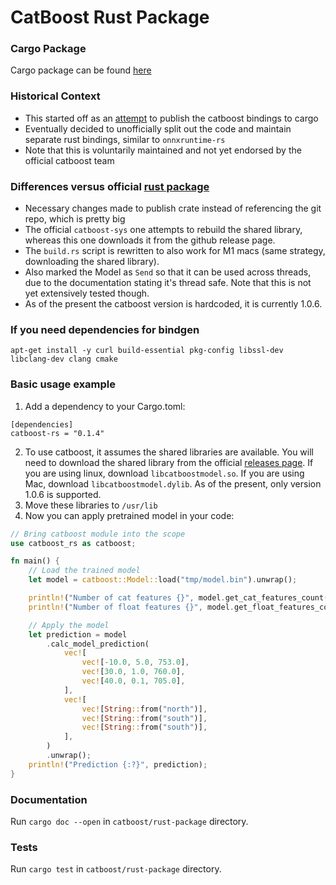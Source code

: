 CatBoost Rust Package
======================
### Cargo Package
Cargo package can be found [here](https://crates.io/crates/catboost-rs)


### Historical Context
* This started off as an [attempt](https://github.com/catboost/catboost/pull/2161) to publish the catboost bindings to cargo
* Eventually decided to unofficially split out the code and maintain separate rust bindings, similar to `onnxruntime-rs`
* Note that this is voluntarily maintained and not yet endorsed by the official catboost team

### Differences versus official [rust package](https://github.com/catboost/catboost/tree/master/catboost/rust-package)
* Necessary changes made to publish crate instead of referencing the git repo, which is pretty big
* The official `catboost-sys` one attempts to rebuild the shared library, whereas this one downloads it from the github release page.
* The `build.rs` script is rewritten to also work for M1 macs (same strategy, downloading the shared library).
* Also marked the Model as `Send` so that it can be used across threads, due to the documentation stating it's thread safe. Note that this is not yet extensively tested though.
* As of the present the catboost version is hardcoded, it is currently 1.0.6.

### If you need dependencies for bindgen
```
apt-get install -y curl build-essential pkg-config libssl-dev libclang-dev clang cmake
```

### Basic usage example
1. Add a dependency to your Cargo.toml:
```
[dependencies]
catboost-rs = "0.1.4"
```
2. To use catboost, it assumes the shared libraries are available. You will need to download the shared library from the official [releases page](https://github.com/catboost/catboost/releases). If you are using linux, download `libcatboostmodel.so`. If you are using Mac, download `libcatboostmodel.dylib`. As of the present, only version 1.0.6 is supported.
3. Move these libraries to `/usr/lib` 
4. Now you can apply pretrained model in your code:
```rust
// Bring catboost module into the scope
use catboost_rs as catboost;

fn main() {
    // Load the trained model
    let model = catboost::Model::load("tmp/model.bin").unwrap();

    println!("Number of cat features {}", model.get_cat_features_count());
    println!("Number of float features {}", model.get_float_features_count());

    // Apply the model
    let prediction = model
        .calc_model_prediction(
            vec![
                vec![-10.0, 5.0, 753.0],
                vec![30.0, 1.0, 760.0],
                vec![40.0, 0.1, 705.0],
            ],
            vec![
                vec![String::from("north")],
                vec![String::from("south")],
                vec![String::from("south")],
            ],
        )
        .unwrap();
    println!("Prediction {:?}", prediction);
}
```

### Documentation
Run `cargo doc --open` in `catboost/rust-package` directory.

### Tests
Run `cargo test` in `catboost/rust-package` directory.
